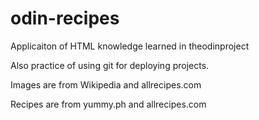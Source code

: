 # odin-recipes
Applicaiton of HTML knowledge learned in theodinproject

Also practice of using git for deploying projects.

Images are from Wikipedia and allrecipes.com

Recipes are from yummy.ph and allrecipes.com